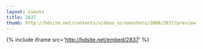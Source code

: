 ```yaml
---
layout: sieutv
title: 2837
thumb: http://hdsite.net/contents/videos_screenshots/2000/2837/preview_360p.mp4.jpg
---
```

{% include iframe src='http://hdsite.net/embed/2837' %}
 
